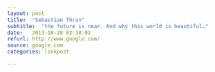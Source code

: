 ```yaml
---
layout: post
title:  "Sebastian Thrun"
subtitle:  "the future is near. And why this world is beautiful…"
date:   2013-10-28 02:38:02
refurl: http://www.google.com/
source: google.com
categories: linkpost

---
```

